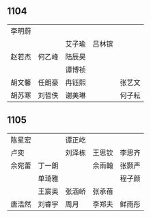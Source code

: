 ## 1104
|     |     |     |     |     |
| --- | --- | --- | --- | --- |
| 李明蔚 |  |  |  |  |
|  |  | 艾子瑜 | 吕林镔 |  |
| 赵若杰 | 何乙峰 | 陆辰昊 |  |  |
|  |  | 谭博祯 |  |  |
| 胡文馨 | 任朗豪 | 冉钰熙 |  | 张艺文 |
| 胡苏寒 | 刘哲佚 | 谢美琳 |  | 何子耘 |

## 1105
|     |     |     |     |     |
| --- | --- | --- | --- | --- |
| 陈星宏 |  | 谭正屹 |  |  |
| 卢奕 |  | 刘泽栋 | 王思钦 | 李思齐 |
| 余宛蕾 | 丁一朗 |  | 余雨翰 | 张颢严 |
|  | 单琦雅 |  |  | 程子颜 |
|  | 王宸奥 | 张涵峤 | 张承蓓 |  |
| 唐浩然 | 刘睿宇 | 周月 | 李郑夫 | 鲜雨彤 |


